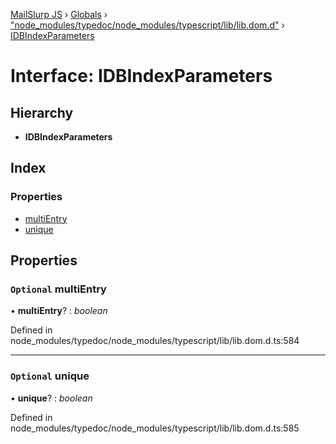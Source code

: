 [MailSlurp JS](../README.md) › [Globals](../globals.md) › ["node_modules/typedoc/node_modules/typescript/lib/lib.dom.d"](../modules/_node_modules_typedoc_node_modules_typescript_lib_lib_dom_d_.md) › [IDBIndexParameters](_node_modules_typedoc_node_modules_typescript_lib_lib_dom_d_.idbindexparameters.md)

# Interface: IDBIndexParameters

## Hierarchy

* **IDBIndexParameters**

## Index

### Properties

* [multiEntry](_node_modules_typedoc_node_modules_typescript_lib_lib_dom_d_.idbindexparameters.md#optional-multientry)
* [unique](_node_modules_typedoc_node_modules_typescript_lib_lib_dom_d_.idbindexparameters.md#optional-unique)

## Properties

### `Optional` multiEntry

• **multiEntry**? : *boolean*

Defined in node_modules/typedoc/node_modules/typescript/lib/lib.dom.d.ts:584

___

### `Optional` unique

• **unique**? : *boolean*

Defined in node_modules/typedoc/node_modules/typescript/lib/lib.dom.d.ts:585
